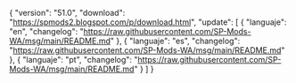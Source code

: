 { "version": "51.0",
    "download": "https://spmods2.blogspot.com/p/download.html",
     "update":
     [ { "languaje": "en",
         "changelog": "https://raw.githubusercontent.com/SP-Mods-WA/msg/main/README.md" },
          { "languaje": "es",
         "changelog": "https://raw.githubusercontent.com/SP-Mods-WA/msg/main/README.md" },
        { "languaje": "pt", "changelog": "https://raw.githubusercontent.com/SP-Mods-WA/msg/main/README.md"
   }
   ]
 }
